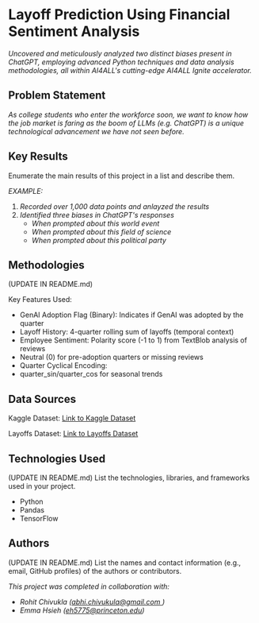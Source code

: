 # Layoff Prediction Using Financial Sentiment Analysis


*Uncovered and meticulously analyzed two distinct biases present in ChatGPT, employing advanced Python techniques and data analysis methodologies, all within AI4ALL's cutting-edge AI4ALL Ignite accelerator.*


## Problem Statement

*As college students who enter the workforce soon, we want to know how the job market is faring as the boom of LLMs (e.g. ChatGPT) is a unique technological advancement we have not seen before.*

## Key Results 

Enumerate the main results of this project in a list and describe them.

*EXAMPLE:*
1. *Recorded over 1,000 data points and anlayzed the results*
2. *Identified three biases in ChatGPT's responses*
   - *When prompted about this world event*
   - *When prompted about this field of science*
   - *When prompted about this political party*


## Methodologies 
(UPDATE IN README.md)


Key Features Used:
- GenAI Adoption Flag (Binary): Indicates if GenAI was adopted by the quarter
- Layoff History: 4-quarter rolling sum of layoffs (temporal context)
- Employee Sentiment: Polarity score (-1 to 1) from TextBlob analysis of reviews
- Neutral (0) for pre-adoption quarters or missing reviews
- Quarter Cyclical Encoding: 
- quarter_sin/quarter_cos for seasonal trends



## Data Sources

Kaggle Dataset: [Link to Kaggle Dataset](https://www.kaggle.com/datasets/tfisthis/enterprise-genai-adoption-and-workforce-impact-data)

Layoffs Dataset: [Link to Layoffs Dataset](https://layoffs.fyi/)

## Technologies Used 
(UPDATE IN README.md)
List the technologies, libraries, and frameworks used in your project.
- Python
- Pandas
- TensorFlow



## Authors

(UPDATE IN README.md)
List the names and contact information (e.g., email, GitHub profiles) of the authors or contributors.


*This project was completed in collaboration with:*
- *Rohit Chivukla ([abhi.chivukula@gmail.com
](abhi.chivukula@gmail.com
))*
- *Emma Hsieh ([eh5775@princeton.edu](mailto:eh5775@princeton.edu))*
